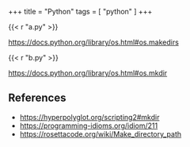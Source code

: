+++
title = "Python"
tags = [ "python" ]
+++

{{< r "a.py" >}}

<https://docs.python.org/library/os.html#os.makedirs>

{{< r "b.py" >}}

<https://docs.python.org/library/os.html#os.mkdir>

## References

- <https://hyperpolyglot.org/scripting2#mkdir>
- <https://programming-idioms.org/idiom/211>
- <https://rosettacode.org/wiki/Make_directory_path>
